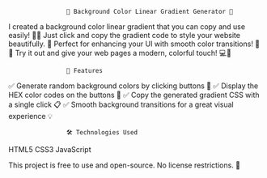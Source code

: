                     🌈 Background Color Linear Gradient Generator 🎨
I created a background color linear gradient that you can copy and use easily! 🚀✨ Just click and copy the gradient code to style your website beautifully. 🌟 Perfect for enhancing your UI with smooth color transitions! 🎨🔥
Try it out and give your web pages a modern, colorful touch! 💻🎉

                    📌 Features
✅ Generate random background colors by clicking buttons 🎲
✅ Display the HEX color codes on the buttons 🎨
✅ Copy the generated gradient CSS with a single click 📋
✅ Smooth background transitions for a great visual experience 💡

                    🛠 Technologies Used
HTML5
CSS3
JavaScript

This project is free to use and open-source. No license restrictions. 🚀
